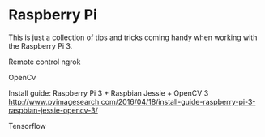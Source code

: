 # Raspberry Pi
This is just a collection of tips and tricks coming handy when working with the Raspberry Pi 3.

Remote control
ngrok

OpenCv

Install guide: Raspberry Pi 3 + Raspbian Jessie + OpenCV 3
http://www.pyimagesearch.com/2016/04/18/install-guide-raspberry-pi-3-raspbian-jessie-opencv-3/


Tensorflow
